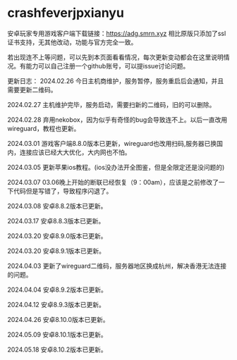 # crashfeverjpxianyu
安卓玩家专用游戏客户端下载链接：https://adg.smrn.xyz
相比原版只添加了ssl证书支持，无其他改动，功能与官方完全一致。

若出现连不上等问题，可以先到本页面看看情况，每次更新变动都会在这里说明情况。有能力可以自己注册一个github账号，可以提issue讨论问题。

更新日志：
2024.02.26 今日主机商维护，服务暂停，服务重启后会通知，并且需要更新二维码。

2024.02.27 主机维护完毕，服务启动，需要扫新的二维码，旧的可以删除。

2024.02.28 弃用nekobox，因为似乎有奇怪的bug会导致连不上。以后一直改用wireguard，教程也更新。

2024.03.01 游戏客户端8.8.0版本已更新，wireguard也改用扫码,服务器已换国内，连接应该已经大大优化，大内网也不怕。

2024.03.05 更新苹果ios教程。(ios没办法开全图鉴，但是全限定还是没问题的)

2024.03.07 03.06晚上开始的断联已经恢复（9：00am），应该是之前修改了一下代码但是写错了，导致程序闪退了。

2024.03.08 安卓8.8.2版本已更新。

2024.03.17 安卓8.8.3版本已更新。

2024.03.20 安卓8.9.0版本已更新。

2024.03.20 安卓8.9.1版本已更新。

2024.04.03 更新了wireguard二维码，服务器地区换成杭州，解决香港无法连接的问题。

2024.04.04 安卓8.9.2版本已更新。

2024.04.12 安卓8.9.3版本已更新。

2024.04.26 安卓8.10.0版本已更新。

2024.05.09 安卓8.10.1版本已更新。

2024.05.18 安卓8.10.2版本已更新。